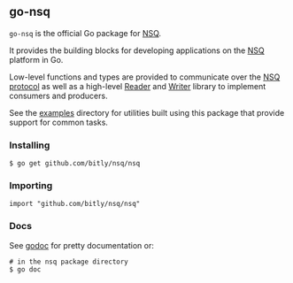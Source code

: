 ## go-nsq

`go-nsq` is the official Go package for [NSQ][nsq].

It provides the building blocks for developing applications on the [NSQ][nsq] platform in Go.

Low-level functions and types are provided to communicate over the [NSQ protocol][protocol] as well
as a high-level [Reader][reader] and [Writer][writer] library to implement consumers and producers.

See the [examples][examples] directory for utilities built using this package that provide support
for common tasks.

### Installing

    $ go get github.com/bitly/nsq/nsq

### Importing

    import "github.com/bitly/nsq/nsq"

### Docs

See [godoc][nsq_gopkgdoc] for pretty documentation or:

    # in the nsq package directory
    $ go doc

[nsq]: https://github.com/bitly/nsq
[nsq_gopkgdoc]: http://godoc.org/github.com/bitly/nsq/nsq
[protocol]: https://github.com/bitly/nsq/blob/master/docs/protocol.md
[examples]: https://github.com/bitly/nsq/tree/master/examples
[reader]: http://godoc.org/github.com/bitly/nsq/nsq#Reader
[writer]: http://godoc.org/github.com/bitly/nsq/nsq#Writer
